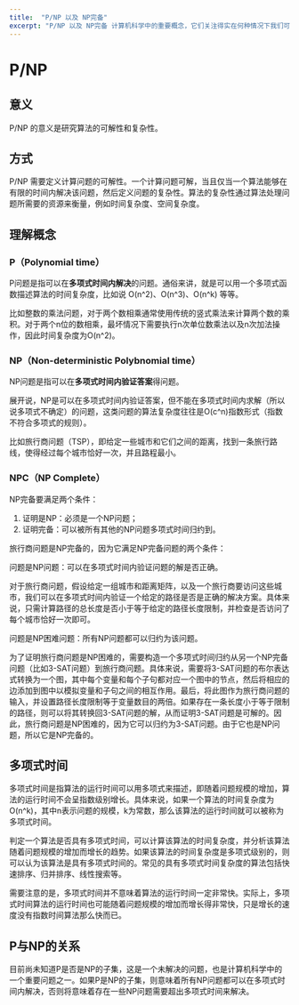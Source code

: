 ```yaml
---
title:  "P/NP 以及 NP完备"
excerpt: "P/NP 以及 NP完备 计算机科学中的重要概念，它们关注得实在何种情况下我们可以有效地解决一个问题。"
---
```


# P/NP

## 意义

P/NP 的意义是研究算法的可解性和复杂性。

## 方式

P/NP 需要定义计算问题的可解性。一个计算问题可解，当且仅当一个算法能够在有限的时间内解决该问题，然后定义问题的复杂性。算法的复杂性通过算法处理问题所需要的资源来衡量，例如时间复杂度、空间复杂度。

## 理解概念

### P（Polynomial time）

P问题是指可以在**多项式时间内解决**的问题。通俗来讲，就是可以用一个多项式函数描述算法的时间复杂度，比如说 O(n^2)、O(n^3)、O(n^k) 等等。

比如整数的乘法问题，对于两个数相乘通常使用传统的竖式乘法来计算两个数的乘积。对于两个n位的数相乘，最坏情况下需要执行n次单位数乘法以及n次加法操作，因此时间复杂度为O(n^2)。

### NP（Non-deterministic Polybnomial time）

NP问题是指可以在**多项式时间内验证答案**得问题。

展开说，NP是可以在多项式时间内验证答案，但不能在多项式时间内求解（所以说多项式不确定）的问题，这类问题的算法复杂度往往是O(c^n)指数形式（指数不符合多项式的规则）。

比如旅行商问题（TSP），即给定一些城市和它们之间的距离，找到一条旅行路线，使得经过每个城市恰好一次，并且路程最小。

### NPC（NP Complete）

NP完备要满足两个条件：

1. 证明是NP：必须是一个NP问题；
2. 证明完备：可以被所有其他的NP问题多项式时间归约到。

旅行商问题是NP完备的，因为它满足NP完备问题的两个条件：

问题是NP问题：可以在多项式时间内验证问题的解是否正确。

对于旅行商问题，假设给定一组城市和距离矩阵，以及一个旅行商要访问这些城市，我们可以在多项式时间内验证一个给定的路径是否是正确的解决方案。具体来说，只需计算路径的总长度是否小于等于给定的路径长度限制，并检查是否访问了每个城市恰好一次即可。

问题是NP困难问题：所有NP问题都可以归约为该问题。

为了证明旅行商问题是NP困难的，需要构造一个多项式时间归约从另一个NP完备问题（比如3-SAT问题）到旅行商问题。具体来说，需要将3-SAT问题的布尔表达式转换为一个图，其中每个变量和每个子句都对应一个图中的节点，然后将相应的边添加到图中以模拟变量和子句之间的相互作用。最后，将此图作为旅行商问题的输入，并设置路径长度限制等于变量数目的两倍。如果存在一条长度小于等于限制的路径，则可以将其转换回3-SAT问题的解，从而证明3-SAT问题是可解的。因此，旅行商问题是NP困难的，因为它可以归约为3-SAT问题。由于它也是NP问题，所以它是NP完备的。

## 多项式时间

多项式时间是指算法的运行时间可以用多项式来描述，即随着问题规模的增加，算法的运行时间不会呈指数级别增长。具体来说，如果一个算法的时间复杂度为O(n^k)，其中n表示问题的规模，k为常数，那么该算法的运行时间就可以被称为多项式时间。

判定一个算法是否具有多项式时间，可以计算该算法的时间复杂度，并分析该算法随着问题规模的增加而增长的趋势。如果该算法的时间复杂度是多项式级别的，则可以认为该算法是具有多项式时间的。常见的具有多项式时间复杂度的算法包括快速排序、归并排序、线性搜索等。

需要注意的是，多项式时间并不意味着算法的运行时间一定非常快。实际上，多项式时间算法的运行时间也可能随着问题规模的增加而增长得非常快，只是增长的速度没有指数时间算法那么快而已。

## P与NP的关系

目前尚未知道P是否是NP的子集，这是一个未解决的问题，也是计算机科学中的一个重要问题之一。如果P是NP的子集，则意味着所有NP问题都可以在多项式时间内解决，否则将意味着存在一些NP问题需要超出多项式时间来解决。


